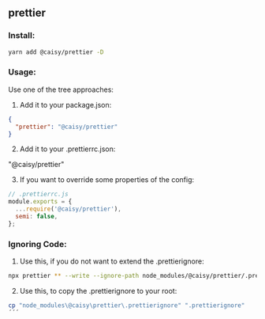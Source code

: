 ## prettier
### Install:

```bash
yarn add @caisy/prettier -D
```

### Usage:

Use one of the tree approaches:
1. Add it to your package.json:

```json
{
  "prettier": "@caisy/prettier"
}
```
2. Add it to your .prettierrc.json:

"@caisy/prettier"

3. If you want to override some properties of the config:
```js
// .prettierrc.js
module.exports = {
  ...require('@caisy/prettier'),
  semi: false,
};
```

### Ignoring Code:
1. Use this, if you do not want to extend the .prettierignore:
```bash
npx prettier ** --write --ignore-path node_modules/@caisy/prettier/.prettierignore
```
2. Use this, to copy the .prettierignore to your root:
```bash
cp "node_modules\@caisy\prettier\.prettierignore" ".prettierignore"
´´´